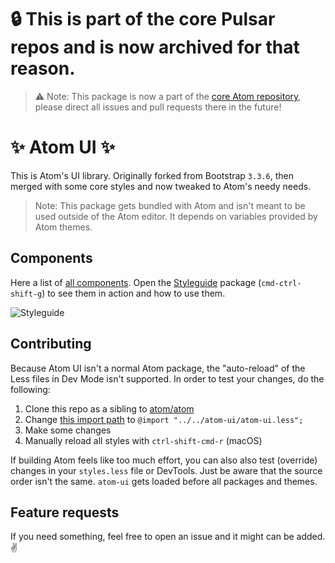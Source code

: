 # :lock: This is part of the core Pulsar repos and is now archived for that reason.

> :warning: Note: This package is now a part of the [core Atom repository](https://github.com/atom/atom/tree/master/static/atom-ui), please direct all issues and pull requests there in the future!

# :sparkles: Atom UI :sparkles:

This is Atom's UI library. Originally forked from Bootstrap `3.3.6`, then merged with some core styles and now tweaked to Atom's needy needs.

> Note: This package gets bundled with Atom and isn't meant to be used outside of the Atom editor. It depends on variables provided by Atom themes.


## Components

Here a list of [all components](https://github.com/atom/atom-ui/blob/master/atom-ui.less). Open the [Styleguide](https://github.com/atom/styleguide) package (`cmd-ctrl-shift-g`) to see them in action and how to use them.

![Styleguide](https://cloud.githubusercontent.com/assets/378023/15767543/ccecf9bc-2983-11e6-9c5e-d228d39f52b0.png)


## Contributing

Because Atom UI isn't a normal Atom package, the "auto-reload" of the Less files in Dev Mode isn't supported. In order to test your changes, do the following:

1. Clone this repo as a sibling to [atom/atom](https://github.com/atom/atom)
2. Change [this import path](https://github.com/atom/atom/blob/master/static/atom.less#L27) to `@import "../../atom-ui/atom-ui.less";`
3. Make some changes
4. Manually reload all styles with `ctrl-shift-cmd-r` (macOS)

If building Atom feels like too much effort, you can also also test (override) changes in your `styles.less` file or DevTools. Just be aware that the source order isn't the same. `atom-ui` gets loaded before all packages and themes.


## Feature requests

If you need something, feel free to open an issue and it might can be added. :v:
